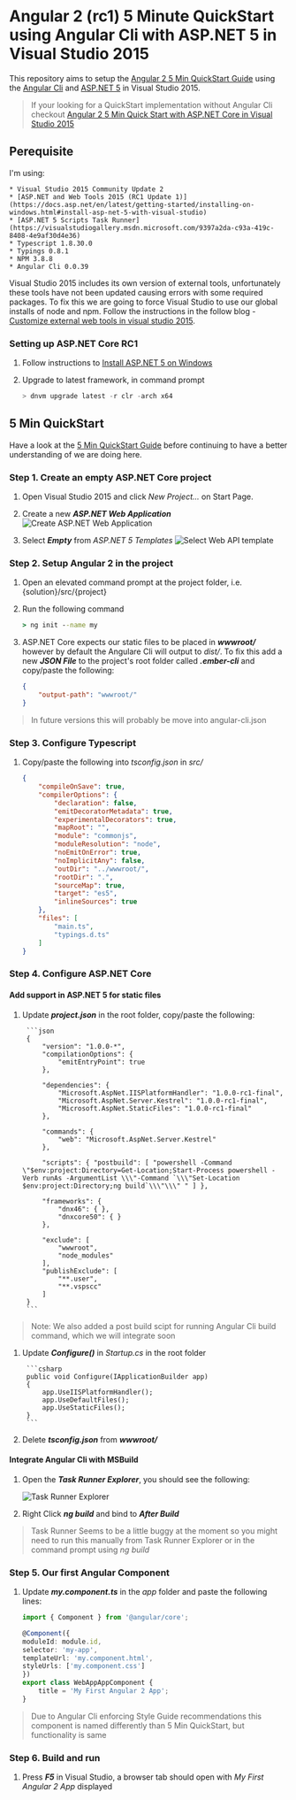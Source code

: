 # Angular 2 (rc1) 5 Minute QuickStart using Angular Cli with ASP.NET 5 in Visual Studio 2015

This repository aims to setup the [Angular 2 5 Min QuickStart Guide](https://angular.io/docs/ts/latest/quickstart.html)
using the [Angular Cli](https://github.com/angular/angular-cli) and [ASP.NET 5](https://docs.asp.net/en/latest/) in Visual Studio 2015.

> If your looking for a QuickStart implementation without Angular Cli checkout [Angular 2 5 Min Quick Start with ASP.NET Core in Visual Studio 2015](https://github.com/JonCubed/angular2-quick-start-aspnet-core-vs2015)

## Perequisite

I'm using:

    * Visual Studio 2015 Community Update 2
    * [ASP.NET and Web Tools 2015 (RC1 Update 1)](https://docs.asp.net/en/latest/getting-started/installing-on-windows.html#install-asp-net-5-with-visual-studio)
    * [ASP.NET 5 Scripts Task Runner](https://visualstudiogallery.msdn.microsoft.com/9397a2da-c93a-419c-8408-4e9af30d4e36)
    * Typescript 1.8.30.0
    * Typings 0.8.1
    * NPM 3.8.8
    * Angular Cli 0.0.39

Visual Studio 2015 includes its own version of external tools, unfortunately these tools have not been updated causing errors with some required packages.
To fix this we are going to force Visual Studio to use our global installs of node and npm.
Follow the instructions in the follow blog - [Customize external web tools in visual studio 2015](https://blogs.msdn.microsoft.com/webdev/2015/03/19/customize-external-web-tools-in-visual-studio-2015/).

### Setting up ASP.NET Core RC1

1. Follow instructions to [Install ASP.NET 5 on Windows](https://docs.asp.net/en/1.0.0-rc1/getting-started/installing-on-windows.html)

1. Upgrade to latest framework, in command prompt

    ```powershell
    > dnvm upgrade latest -r clr -arch x64
    ```

## 5 Min QuickStart

Have a look at the [5 Min QuickStart Guide](https://angular.io/docs/ts/latest/quickstart.html) before continuing to have a better understanding of we are doing here.

### Step 1. Create an empty ASP.NET Core project

1. Open Visual Studio 2015 and click *New Project...* on Start Page.

1. Create a new ***ASP.NET Web Application***
    ![Create ASP.NET Web Application](./assets/create-web-application.png)

1. Select ***Empty*** from *ASP.NET 5 Templates*
    ![Select Web API template](./assets/select-web-api-template.png)

### Step 2. Setup Angular 2 in the project

1. Open an elevated command prompt at the project folder, i.e. {solution}/src/{project}

1. Run the following command

    ```cmd
    > ng init --name my
    ```
1. ASP.NET Core expects our static files to be placed in ***wwwroot/*** however by default the Angulare Cli will output to *dist/*.
  To fix this add a new ***JSON File*** to the project's root folder called ***.ember-cli*** and copy/paste the following:

    ```json
    {
        "output-path": "wwwroot/"
    }
    ```
> In future versions this will probably be move into angular-cli.json

### Step 3. Configure Typescript

1. Copy/paste the following into *tsconfig.json* in *src/*

    ```json
    {
        "compileOnSave": true,
        "compilerOptions": {
            "declaration": false,
            "emitDecoratorMetadata": true,
            "experimentalDecorators": true,
            "mapRoot": "",
            "module": "commonjs",
            "moduleResolution": "node",
            "noEmitOnError": true,
            "noImplicitAny": false,
            "outDir": "../wwwroot/",
            "rootDir": ".",
            "sourceMap": true,
            "target": "es5",
            "inlineSources": true
        },
        "files": [
            "main.ts",
            "typings.d.ts"
        ]
    }
    ```

### Step 4. Configure ASP.NET Core

#### Add support in ASP.NET 5 for static files

1. Update ***project.json*** in the root folder, copy/paste the following:

        ```json
        {
            "version": "1.0.0-*",
            "compilationOptions": {
                "emitEntryPoint": true
            },

            "dependencies": {
                "Microsoft.AspNet.IISPlatformHandler": "1.0.0-rc1-final",
                "Microsoft.AspNet.Server.Kestrel": "1.0.0-rc1-final",
                "Microsoft.AspNet.StaticFiles": "1.0.0-rc1-final"
            },

            "commands": {
                "web": "Microsoft.AspNet.Server.Kestrel"
            },

            "scripts": { "postbuild": [ "powershell -Command \"$env:project:Directory=Get-Location;Start-Process powershell -Verb runAs -ArgumentList \\\"-Command `\\\"Set-Location $env:project:Directory;ng build`\\\"\\\" " ] },

            "frameworks": {
                "dnx46": { },
                "dnxcore50": { }
            },

            "exclude": [
                "wwwroot",
                "node_modules"
            ],
            "publishExclude": [
                "**.user",
                "**.vspscc"
            ]
        }
        ```
> Note: We also added a post build scipt for running Angular Cli build command, which we will integrate soon 

1. Update ***Configure()*** in *Startup.cs* in the root folder

        ```csharp
        public void Configure(IApplicationBuilder app)
        {
            app.UseIISPlatformHandler();
            app.UseDefaultFiles();
            app.UseStaticFiles();
        }
        ```

1. Delete ***tsconfig.json*** from ***wwwroot/***

#### Integrate Angular Cli with MSBuild

1. Open the ***Task Runner Explorer***, you should see the following:

    ![Task Runner Explorer](./assets/task-runner-explorer.png)

1. Right Click ***ng build*** and bind to ***After Build***

> Task Runner Seems to be a little buggy at the moment so you might need to run this manually
from Task Runner Explorer or in the command prompt using *ng build*

### Step 5. Our first Angular Component

1. Update ***my.component.ts*** in the *app* folder and paste the following lines:

    ```typescript
    import { Component } from '@angular/core';

    @Component({
    moduleId: module.id,
    selector: 'my-app',
    templateUrl: 'my.component.html',
    styleUrls: ['my.component.css']
    })
    export class WebAppAppComponent {
        title = 'My First Angular 2 App';
    }
    ```

> Due to Angular Cli enforcing Style Guide recommendations this component is named differently than 5 Min QuickStart, but functionality is same

### Step 6. Build and run

1. Press ***F5*** in Visual Studio, a browser tab should open with *My First Angular 2 App* displayed
